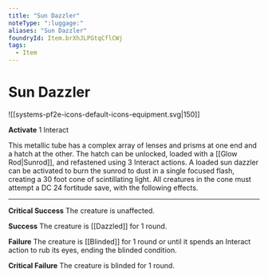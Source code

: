```yaml
---
title: "Sun Dazzler"
noteType: ":luggage:"
aliases: "Sun Dazzler"
foundryId: Item.brXhJLPGtqCflCWj
tags:
  - Item
---
```


# Sun Dazzler
![[systems-pf2e-icons-default-icons-equipment.svg|150]]

**Activate** 1 Interact

This metallic tube has a complex array of lenses and prisms at one end and a hatch at the other. The hatch can be unlocked, loaded with a [[Glow Rod|Sunrod]], and refastened using 3 Interact actions. A loaded sun dazzler can be activated to burn the sunrod to dust in a single focused flash, creating a 30 foot cone of scintillating light. All creatures in the cone must attempt a DC 24 fortitude save, with the following effects.

* * *

**Critical Success** The creature is unaffected.

**Success** The creature is [[Dazzled]] for 1 round.

**Failure** The creature is [[Blinded]] for 1 round or until it spends an Interact action to rub its eyes, ending the blinded condition.

**Critical Failure** The creature is blinded for 1 round.

